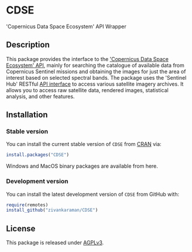 # CDSE

'Copernicus Data Space Ecosystem' API Wrapper

## Description

This package provides the interface to the ['Copernicus Data Space Ecosystem' API](https://dataspace.copernicus.eu/analyse/apis), mainly for searching the catalogue of available data from Copernicus Sentinel missions and obtaining the images for just the area of interest based on selected spectral bands. The package uses the 'Sentinel Hub' RESTful [API interface](https://dataspace.copernicus.eu/analyse/apis/sentinel-hub) to access various satellite imagery archives. It allows you to access raw satellite data, rendered images, statistical analysis, and other features.

## Installation

### Stable version

You can install the current stable version of `CDSE` from [CRAN](https://cran.r-project.org/package=CDSE) via:

``` r
install.packages("CDSE")
```

Windows and MacOS binary packages are available from here.

### Development version

You can install the latest development version of `CDSE` from GitHub with:

``` r
require(remotes)
install_github("zivankaraman/CDSE")
```

## License

This package is released under [AGPLv3](https://cran.r-project.org/web/licenses/AGPL-3).
